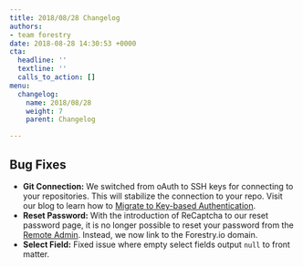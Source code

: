 ```yaml
---
title: 2018/08/28 Changelog
authors:
- team forestry
date: 2018-08-28 14:30:53 +0000
cta:
  headline: ''
  textline: ''
  calls_to_action: []
menu:
  changelog:
    name: 2018/08/28
    weight: 7
    parent: Changelog

---
```

## Bug Fixes

* **Git Connection:** We switched from oAuth to SSH keys for connecting to your repositories. This will stabilize the connection to your repo. Visit our blog to learn how to [Migrate to Key-based Authentication](https://forestry.io/blog/migrating-to-key-based-authentication/ "Migrating to Key-based Authentication").
* **Reset Password:** With the introduction of ReCaptcha to our reset password page, it is no longer possible to reset your password from the [Remote Admin](https://forestry.io/docs/editing/remote-admin/ "Remote Admin"). Instead, we now link to the Forestry.io domain.
* **Select Field:** Fixed issue where empty select fields output `null` to front matter.